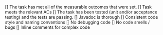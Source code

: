 [] The task has met all of the measurable outcomes that were set.
[] Task meets the relevant ACs
[] The task has been tested (unit and/or acceptance testing) and the tests are passing.
[] Javadoc is thorough
[] Consistent code style and naming conventions
[] No debugging code
[] No code smells / bugs
[] Inline comments for complex code